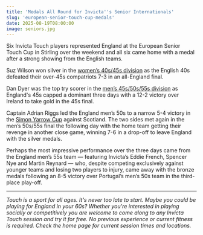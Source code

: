 ```yaml
---
title: 'Medals All Round for Invicta''s Senior Internationals'
slug: 'european-senior-touch-cup-medals'
date: 2025-08-19T08:00:00
image: seniors.jpg
---
```

Six Invicta Touch players represented England at the European Senior Touch Cup in Stirling over the
weekend and all six came home with a medal after a strong showing from the English teams.
<!--more-->
Suz Wilson won silver in the
[women’s 40s/45s division](https://internationaltouch.org/events/other-events/european-seniors-cup-2025/womens-40/)
as the English 40s defeated their over-45s compatriots 7-3 in an all-England final.

Dan Dyer was the top try scorer in the
[men’s 45s/50s/55s division](https://internationaltouch.org/events/other-events/european-seniors-cup-2025/mens-masters-455055/)
as England's 45s capped a dominant three days with a 12-2 victory over Ireland to take gold in the 45s
final.

Captain Adrian Riggs led the England men’s 50s to a narrow 5-4 victory in the
[Simon Yarrow Cup](https://www.englandtouch.org.uk/england-m35s-to-challenge-for-yarrow-memorial-cup/)
against Scotland. The two sides met again in the men’s 50s/55s final the following day with the home
team getting their revenge in another close game, winning 7-6 in a drop-off to leave England with
the silver medals.

Perhaps the most impressive performance over the three days came from the England men’s 55s team
&mdash; featuring Invicta’s Eddie French, Spencer Nye and Martin Reynard &mdash; who, despite
competing exclusively against younger teams and losing two players to injury, came away with the
bronze medals following an 8-5 victory over Portugal’s men’s 50s team in the third-place play-off.

---
_Touch is a sport for all ages. It's never too late to start. Maybe you could be playing for
England in your 60s? Whether you're interested in playing socially or competitively you are welcome
to come along to any Invicta Touch session and try it for free.
No previous experience or current fitness is required. Check the home page for current session
times and locations._
